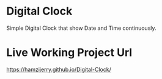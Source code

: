 # Digital Clock

Simple Digital Clock that show Date and Time continuously.

# Live Working Project Url

https://hamzijerry.github.io/Digital-Clock/